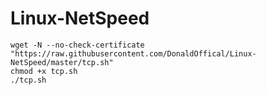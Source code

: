 # Linux-NetSpeed
```
wget -N --no-check-certificate "https://raw.githubusercontent.com/DonaldOffical/Linux-NetSpeed/master/tcp.sh"
chmod +x tcp.sh
./tcp.sh
```
